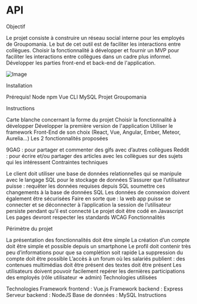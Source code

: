 # API
Objectif

Le projet consiste à construire un réseau social interne pour les employés de Groupomania. Le but de cet outil est de faciliter les interactions entre collègues. Choisir la fonctionnalité à développer et fournir un MVP pour faciliter les interactions entre collègues dans un cadre plus informel. Développer les parties front-end et back-end de l'application.

![Image](https://user-images.githubusercontent.com/94977490/171204215-59811d9b-93b8-48f1-9609-64297465e831.png)


Installation


Prérequis!
Node
npm
Vue CLI
MySQL
Projet Groupomania

Instructions

Carte blanche concernant la forme du projet
Choisir la fonctionnalité à développer
Développer la première version de l'application
Utiliser le framework Front-End de son choix (React, Vue, Angular, Ember, Meteor, Aurelia…)
Les 2 fonctionnalités proposées

9GAG : pour partager et commenter des gifs avec d’autres collègues
Reddit : pour écrire et/ou partager des articles avec les collègues sur des sujets qui les intéressent
Contraintes techniques

Le client doit utiliser une base de données relationnelles qui se manipule avec le langage SQL pour le stockage de données
S’assurer que l’utilisateur puisse :
requêter les données requises depuis SQL
soumettre ces changements à la base de données SQL
Les données de connexion doivent également être sécurisées
Faire en sorte que :
la web app puisse se connecter et se déconnecter à l’application
la session de l’utilisateur persiste pendant qu’il est connecté
Le projet doit être codé en Javascript
Les pages devront respecter les standards WCAG
Fonctionnalités

Périmètre du projet

La présentation des fonctionnalités doit être simple
La création d’un compte doit être simple et possible depuis un smartphone
Le profil doit contenir très peu d’informations pour que sa complétion soit rapide
La suppression du compte doit être possible
L’accès à un forum où les salariés publient :
des contenues multimédias doit être présent
des textes doit être présent
Les utilisateurs doivent pouvoir facilement repérer les dernières participations des employés (rôle utilisateur => admin)
Technologies utilisées

Technologies
Framework frontend : Vue.js
Framework backend : Express
Serveur backend : NodeJS
Base de données : MySQL
Instructions

